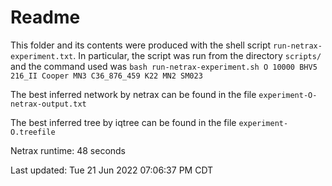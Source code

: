 # Readme

This folder and its contents were produced with the shell script
`run-netrax-experiment.txt`. In particular, the script was run from the
directory `scripts/` and the command used was `bash run-netrax-experiment.sh
O 10000 BHV5 216_II Cooper MN3 C36_876_459 K22 MN2 SM023`

The best inferred network by netrax can be found in the file
`experiment-O-netrax-output.txt`

The best inferred tree by iqtree can be found in the file
`experiment-O.treefile`

Netrax runtime: 48 seconds

Last updated: Tue 21 Jun 2022 07:06:37 PM CDT
